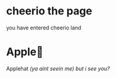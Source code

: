 # cheerio the page
you have entered cheerio land

# Apple🍎
Applehat _(ya aint seein me)_ *but i see you?*
